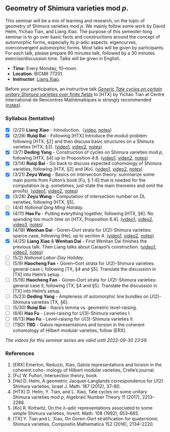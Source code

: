 ## Geometry of Shimura varieties mod _p_.

This seminar will be a mix of learning and research, on the topic of geometry of Shimura varieties mod _p_. We mainly follow some work by David Helm, Yichao Tian, and Liang Xiao. The purpose of this semester-long seminar is to go over basic facts and constructions around the concept of automorphic forms, especially its _p_-adic aspects: eigencurves, overconvergent automorphic forms. Most talks will be given by participants. For each talk, please prepare 90 minutes talk, followed by a 30 minutes exercise/discussion time. Talks will be given in English.
- **Time**: Every Monday, 10–noon.
- **Location**: BICMR 77201.
- **Instructor**: [Liang Xiao](https://bicmr.pku.edu.cn/~lxiao/index.htm).

Before your participation, an instructive talk [_Generic Tate cycles on certain unitary Shimura varieties over finite fields_](https://www.youtube.com/watch?v=Bzg5hsiUgPw) to [HTX] by Yichao Tian at Centre International de Rencontres Mathématiques is strongly recommended ([notes](./tatecycles-tian.pdf)).


### Syllabus (tentative)

- [x] (2/21) **Liang Xiao** - Introduction.（[video](https://disk.pku.edu.cn/#/link/9FFD048BA8DA040E91D98450C1D575A6?gns=9758A65132E541D2983DBF9751154577%2FABC4941225EC49D7A53A98092920BF63%2F8D00A37077884E44985989434847BE57), [notes]())
- [x] (2/28) **Ruiqi Bai** - Following [HTX] Introduce the moduli problem following [HTX, §2] and then discuss basic structures on a Shimura varieties [HTX, §3]. ([video1](https://disk.pku.edu.cn/#/link/9FFD048BA8DA040E91D98450C1D575A6?gns=9758A65132E541D2983DBF9751154577%2FABC4941225EC49D7A53A98092920BF63%2FAAB563F40F18414E936BFD6E289ADB5C), [video2](https://disk.pku.edu.cn/#/link/9FFD048BA8DA040E91D98450C1D575A6?gns=9758A65132E541D2983DBF9751154577%2FABC4941225EC49D7A53A98092920BF63%2FE4726864601A4CEA95000BD8B7761ECE), [notes]())
- [x] (3/7) **Deding Yang** - Construction of cycles on Shimura varieties mod _p_, following [HTX, §4] up to Proposition 4.8. ([video1](https://disk.pku.edu.cn/#/link/9FFD048BA8DA040E91D98450C1D575A6?gns=9758A65132E541D2983DBF9751154577%2FABC4941225EC49D7A53A98092920BF63%2F84844993EAB04E7790C2A2C02F007476), [video2](https://disk.pku.edu.cn/#/link/9FFD048BA8DA040E91D98450C1D575A6?gns=9758A65132E541D2983DBF9751154577%2FABC4941225EC49D7A53A98092920BF63%2FCB0A19D182D949A490F8185E39192585), [notes]())
- [x] (3/14) **Ruiqi Bai** - Go back to discuss expected cohomology of Shimura varieties, following [HTX, §2] and [Ko]. ([video1](https://disk.pku.edu.cn/#/link/9FFD048BA8DA040E91D98450C1D575A6?gns=9758A65132E541D2983DBF9751154577%2FABC4941225EC49D7A53A98092920BF63%2F9FB66452C7B346309798C7416A40D603), [video2](https://disk.pku.edu.cn/#/link/9FFD048BA8DA040E91D98450C1D575A6?gns=9758A65132E541D2983DBF9751154577%2FABC4941225EC49D7A53A98092920BF63%2FB8E488EA8D9D47948CA0D15FEF7522A3), [notes]())
- [x] (3/21) **Zeyu Wang** - Basics on intersection theory: summarize some main points from Fulton’s book [Fu, § 1-6] that is needed for the computation (e.g. sometimes, just state the main theorems and omit the proofs). ([video1](https://disk.pku.edu.cn/#/link/9FFD048BA8DA040E91D98450C1D575A6?gns=9758A65132E541D2983DBF9751154577%2FABC4941225EC49D7A53A98092920BF63%2F0285D45BE46F44AFB271645C1337F2C0), [video2](https://disk.pku.edu.cn/#/link/9FFD048BA8DA040E91D98450C1D575A6?gns=9758A65132E541D2983DBF9751154577%2FABC4941225EC49D7A53A98092920BF63%2F6D1C29E92DA54A04B90F96815C17267B), [notes]())
- [x] (3/28) **Zeyu Wang** - Computation of intersection number on DL varieties, following [HTX, §5]. 
- [ ] (4/4) _National Qing Ming Holiday._
- [x] (4/11) **Hao Fu** - Putting everything together, following [HTX, §6]. No spending too much time on [HTX, Proposition 6.4]. ([video1](https://disk.pku.edu.cn/#/link/9FFD048BA8DA040E91D98450C1D575A6?gns=9758A65132E541D2983DBF9751154577%2FABC4941225EC49D7A53A98092920BF63%2F6DF1B836997C413BA326FC0D987E28D1), [video2](https://disk.pku.edu.cn/#/link/9FFD048BA8DA040E91D98450C1D575A6?gns=9758A65132E541D2983DBF9751154577%2FABC4941225EC49D7A53A98092920BF63%2F7119DC5C2FD44B88A7E95339E5DBE3AC), [video3](), [notes]())
- [x] (4/18) **Wenhan Dai** - Goren–Oort strata for _U_(2)-Shimura varieties: sparce case, following [He], up to section 4. ([video1](), [video2](), [notes]())
- [x] (4/25) **Liang Xiao** & **Wenhan Dai** - First Wenhan Dai finishes the previous talk. Then Liang talks about Carayol’s construction. ([video1](), [video2](), [notes]())
- [ ] (5/2) _National Labor-Day Holiday._
- [ ] (5/9) **Haocheng Fan** - Goren–Oort strata for _U_(2)-Shimura varieties: general case I, following [TX, §4 and §5]. Translate the discussion in [TX] into Helm’s setup.
- [ ] (5/16) **Haocheng Fan** - Goren–Oort strata for _U_(2)-Shimura varieties: general case II, following [TX, §4 and §5]. Translate the discussion in [TX] into Helm’s setup.
- [ ] (5/23) **Deding Yang** - Ampleness of automorphic line bundles on _U_(2)-Shimura varieties [TX, §6].
- [ ] (5/30) **Ruiqi Bai** - Ihara’s lemma vs. geometric level-raising.
- [ ] (6/6) **Hao Fu** - Level-raising for _U_(3)-Shimura varieties I.
- [ ] (6/13) **Hao Fu** - Level-raising for _U_(3)-Shimura varieties II.
- [ ] (TBD) **TBD** - Galois representations and torsion in the coherent cohomology of Hilbert modular varieties, follow [ERX].

_The videos for this seminar series are valid until 2022-09-30 23:59._

### References
1. [ERX] Emerton, Reduzzi, Xiao, Galois representations and torsion in the coherent coho- mology of Hilbert modular varieties, Crelle’s journal.
2. [Fu] W. Fulton, Intersection theory, book.
3. [He] D. Helm, A geometric Jacquet–Langlands correspondence for _U_(2) Shimura varieties, Israel J. Math. 187 (2012), 37–80.
4. [HTX] D. Helm, Y. Tian, and L. Xiao, Tate cycles on some unitary Shimura varieties mod _p_, Algebraic Number Theory 11 (2017), 2213–2288.
5. [Ko] R. Kottwitz, On the λ-adic representations associated to some simple Shimura varieties, Invent. Math. 108 (1992), 653–665.
6. [TX] Y. Tian and L. Xiao, On Goren-Oort stratification for quaternionic Shimura varieties, Compositio Mathematica 152 (2016), 2134–2220.
